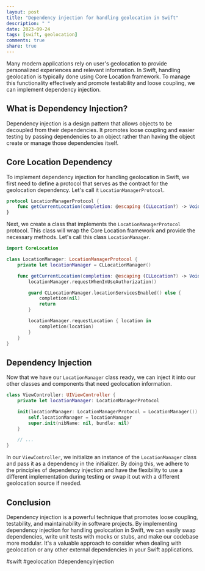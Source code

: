 ```yaml
---
layout: post
title: "Dependency injection for handling geolocation in Swift"
description: " "
date: 2023-09-24
tags: [swift, geolocation]
comments: true
share: true
---
```


Many modern applications rely on user's geolocation to provide personalized experiences and relevant information. In Swift, handling geolocation is typically done using Core Location framework. To manage this functionality effectively and promote testability and loose coupling, we can implement dependency injection.

## What is Dependency Injection?

Dependency injection is a design pattern that allows objects to be decoupled from their dependencies. It promotes loose coupling and easier testing by passing dependencies to an object rather than having the object create or manage those dependencies itself.

## Core Location Dependency

To implement dependency injection for handling geolocation in Swift, we first need to define a protocol that serves as the contract for the geolocation dependency. Let's call it `LocationManagerProtocol`.

```swift
protocol LocationManagerProtocol {
    func getCurrentLocation(completion: @escaping (CLLocation?) -> Void)
}
```

Next, we create a class that implements the `LocationManagerProtocol` protocol. This class will wrap the Core Location framework and provide the necessary methods. Let's call this class `LocationManager`.

```swift
import CoreLocation

class LocationManager: LocationManagerProtocol {
    private let locationManager = CLLocationManager()

    func getCurrentLocation(completion: @escaping (CLLocation?) -> Void) {
        locationManager.requestWhenInUseAuthorization()

        guard CLLocationManager.locationServicesEnabled() else {
            completion(nil)
            return
        }

        locationManager.requestLocation { location in
            completion(location)
        }
    }
}
```

## Dependency Injection

Now that we have our `LocationManager` class ready, we can inject it into our other classes and components that need geolocation information.

```swift
class ViewController: UIViewController {
    private let locationManager: LocationManagerProtocol

    init(locationManager: LocationManagerProtocol = LocationManager()) {
        self.locationManager = locationManager
        super.init(nibName: nil, bundle: nil)
    }

    // ...
}
```

In our `ViewController`, we initialize an instance of the `LocationManager` class and pass it as a dependency in the initializer. By doing this, we adhere to the principles of dependency injection and have the flexibility to use a different implementation during testing or swap it out with a different geolocation source if needed.

## Conclusion

Dependency injection is a powerful technique that promotes loose coupling, testability, and maintainability in software projects. By implementing dependency injection for handling geolocation in Swift, we can easily swap dependencies, write unit tests with mocks or stubs, and make our codebase more modular. It's a valuable approach to consider when dealing with geolocation or any other external dependencies in your Swift applications.

#swift #geolocation #dependencyinjection